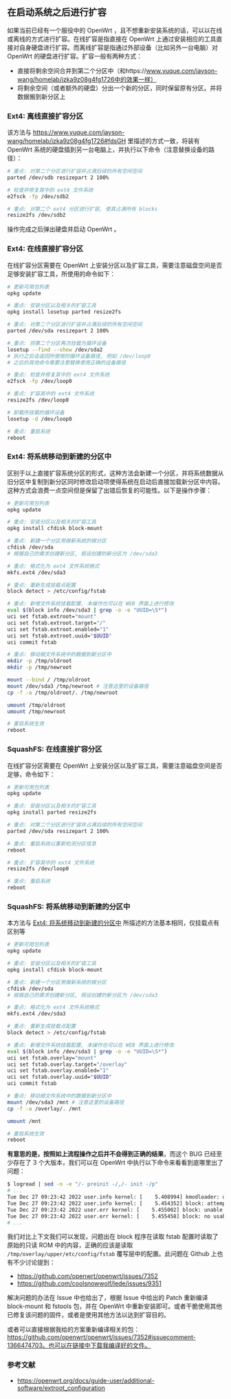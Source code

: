 在启动系统之后进行扩容
-----------------------------------

如果当前已经有一个服役中的 OpenWrt ，且不想重新安装系统的话，可以以在线或离线的方式进行扩容。在线扩容是指直接在 OpenWrt 上通过安装相应的工具直接对自身硬盘进行扩容。而离线扩容是指通过外部设备（比如另外一台电脑）对 OpenWrt 的硬盘进行扩容。扩容一般有两种方式：

- 直接将剩余空间合并到第二个分区中（和https://www.yuque.com/jayson-wang/homelab/izka9z08g4fg1726中的效果一样）
- 将剩余空间（或者额外的硬盘）分出一个新的分区，同时保留原有分区。并将数据搬到新分区上



### Ext4: 离线直接扩容分区

该方法与 https://www.yuque.com/jayson-wang/homelab/izka9z08g4fg1726#fdsGH 里描述的方式一致，将装有 OpenWrt 系统的硬盘插到另一台电脑上，并执行以下命令（注意替换设备的路径）：

```bash
# 重点: 对第二个分区进行扩容并占满后续的所有空闲空间
parted /dev/sdb resizepart 2 100%

# 检查并修复其中的 ext4 文件系统
e2fsck -fp /dev/sdb2

# 重点: 对第二个 ext4 分区进行扩容, 使其占满所有 blocks
resize2fs /dev/sdb2
```

操作完成之后弹出硬盘并启动 OpenWrt 。



### Ext4: 在线直接扩容分区

在线扩容分区需要在 OpenWrt 上安装分区以及扩容工具，需要注意磁盘空间是否足够安装扩容工具，所使用的命令如下：

```bash
# 更新可用包列表
opkg update

# 重点: 安装分区以及相关的扩容工具
opkg install losetup parted resize2fs

# 重点: 对第二个分区进行扩容并占满后续的所有空闲空间
parted /dev/sda resizepart 2 100%

# 重点: 将第二个分区再次挂载为循环设备
losetup --find --show /dev/sda2
# 执行之后会返回所使用的循环设备路径, 例如 /dev/loop0
# 之后的其他命令需要注意替换使用正确的设备路径

# 重点: 检查并修复其中的 ext4 文件系统
e2fsck -fp /dev/loop0

# 重点: 扩容其中的 ext4 文件系统
resize2fs /dev/loop0

# 卸载所挂载的循环设备
losetup -d /dev/loop0

# 重点: 重启系统
reboot
```



### Ext4: 将系统移动到新建的分区中

区别于以上直接扩容系统分区的形式，这种方法会新建一个分区，并将系统数据从旧分区中复制到新分区同时修改启动项使得系统在启动后直接加载新分区中内容。这种方式会浪费一点空间但是保留了出错后恢复的可能性。以下是操作步骤：

```bash
# 更新可用包列表
opkg update

# 重点: 安装分区以及相关的扩容工具
opkg install cfdisk block-mount

# 重点: 新建一个分区用做新系统的根分区
cfdisk /dev/sda
# 根据自己的需求创建新分区, 假设创建的新分区为 /dev/sda3

# 重点: 格式化为 ext4 文件系统格式
mkfs.ext4 /dev/sda3

# 重点: 重新生成挂载点配置
block detect > /etc/config/fstab

# 重点: 新增文件系统挂载配置, 本操作也可以在 WEB 界面上进行修改
eval $(block info /dev/sda3 | grep -o -e "UUID=\S*")
uci set fstab.extroot="mount"
uci set fstab.extroot.target="/"
uci set fstab.extroot.enabled="1"
uci set fstab.extroot.uuid="$UUID"
uci commit fstab

# 重点: 移动根文件系统中的数据到新分区中
mkdir -p /tmp/oldroot
mkdir -p /tmp/newroot

mount --bind / /tmp/oldroot
mount /dev/sda3 /tmp/newroot # 注意这里的设备路径
cp -f -a /tmp/oldroot/. /tmp/newroot

umount /tmp/oldroot
umount /tmp/newroot

# 重启系统生效
reboot
```



### SquashFS: 在线直接扩容分区

在线扩容分区需要在 OpenWrt 上安装分区以及扩容工具，需要注意磁盘空间是否足够，命令如下：

```bash
# 更新可用包列表
opkg update

# 重点: 安装分区以及相关的扩容工具
opkg install parted resize2fs

# 重点: 对第二个分区进行扩容并占满后续的所有空闲空间
parted /dev/sda resizepart 2 100%

# 重点: 重启系统以重新检测分区信息
reboot

# 重点: 扩容其中的 ext4 文件系统
resize2fs /dev/loop0

# 重点: 重启系统
reboot
```



### SquashFS: 将系统移动到新建的分区中

本方法与 [Ext4: 将系统移动到新建的分区中](https://www.yuque.com/jayson-wang/homelab/qsivenq8ddkrx14g#iI1fb) 所描述的方法基本相同，仅挂载点有区别等

```bash
# 更新可用包列表
opkg update

# 重点: 安装分区以及相关的扩容工具
opkg install cfdisk block-mount

# 重点: 新建一个分区用做新系统的根分区
cfdisk /dev/sda
# 根据自己的需求创建新分区, 假设创建的新分区为 /dev/sda3

# 重点: 格式化为 ext4 文件系统格式
mkfs.ext4 /dev/sda3

# 重点: 重新生成挂载点配置
block detect > /etc/config/fstab

# 重点: 新增文件系统挂载配置, 本操作也可以在 WEB 界面上进行修改
eval $(block info /dev/sda3 | grep -o -e "UUID=\S*")
uci set fstab.overlay="mount"
uci set fstab.overlay.target="/overlay"
uci set fstab.overlay.enabled="1"
uci set fstab.overlay.uuid="$UUID"
uci commit fstab

# 重点: 移动根文件系统中的数据到新分区中
mount /dev/sda3 /mnt # 注意这里的设备路径
cp -f -a /overlay/. /mnt

umount /mnt

# 重启系统生效
reboot
```

**有意思的是，按照如上流程操作之后并不会得到正确的结果**，而这个 BUG 已经至少存在了 3 个大版本，我们可以在 OpenWrt 中执行以下命令来看看到底哪里出了问题：

```bash
$ logread | sed -n -e "/- preinit -/,/- init -/p"
# ...
Tue Dec 27 09:23:42 2022 user.info kernel: [    5.408994] kmodloader: done loading kernel modules from /tmp/overlay/upper/etc/modules-boot.d/*
Tue Dec 27 09:23:42 2022 user.info kernel: [    5.454352] block: attempting to load /etc/config/fstab
Tue Dec 27 09:23:42 2022 user.err kernel: [    5.455002] block: unable to load configuration (fstab: Entry not found)
Tue Dec 27 09:23:42 2022 user.err kernel: [    5.455458] block: no usable configuration
# ...
```

我们对比上下文我们可以发现，问题出在 block 程序在读取 fstab 配置时读取了原始的只读 ROM 中的内容，正确的应该是读取 `/tmp/overlay/upper/etc/config/fstab` 覆写层中的配置。此问题在 Github 上也有不少讨论提到：

- https://github.com/openwrt/openwrt/issues/7352
- https://github.com/coolsnowwolf/lede/issues/9351

解决问题的办法在 Issue 中也给出了，根据 Issue 中给出的 Patch 重新编译 block-mount 和 fstools 包，并在 OpenWrt 中重新安装即可。或者干脆使用其他已修复该问题的固件，或者是使用其他方法以达到扩容目的。

或者可以直接根据我给的方案重新编译相关的包：https://github.com/openwrt/openwrt/issues/7352#issuecomment-1366474703。也可以在链接中下载我编译好的文件。



### 参考文献

- https://openwrt.org/docs/guide-user/additional-software/extroot_configuration